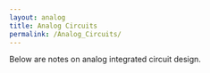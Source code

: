 ```yaml
---
layout: analog
title: Analog Circuits
permalink: /Analog_Circuits/
---
```


Below are notes on analog integrated circuit design.
